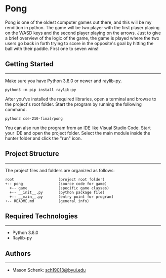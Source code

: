 # Pong
Pong is one of the oldest computer games out there, and this will be my
rendition in python. The game will be two player with the first player
playing on the WASD keys and the second player playing on the arrows. 
Just to give a brief overview of the logic of the game, the game is played
where the two users go back in forth trying to score in the opposite's goal by
hitting the ball with their paddle. First one to seven wins!

## Getting Started
---
Make sure you have Python 3.8.0 or newer and raylib-py.
```
python3 -m pip install raylib-py
```
After you've installed the required libraries, open a terminal and browse to the 
project's root folder. Start the program by running the following command.
```
python3 cse-210-final/pong 
```
You can also run the program from an IDE like Visual Studio Code. Start your IDE 
and open the project folder. Select the main module inside the hunter folder and 
click the "run" icon.

## Project Structure
---
The project files and folders are organized as follows:
```
root                    (project root folder)
+-- pong                (source code for game)
  +-- game              (specific game classes)
  +-- __init__.py       (python package file)
  +-- __main__.py       (entry point for program)
+-- README.md           (general info)
```

## Required Technologies
---
* Python 3.8.0
* Raylib-py

## Authors
---
*  Mason Schenk: sch19013@byui.edu
